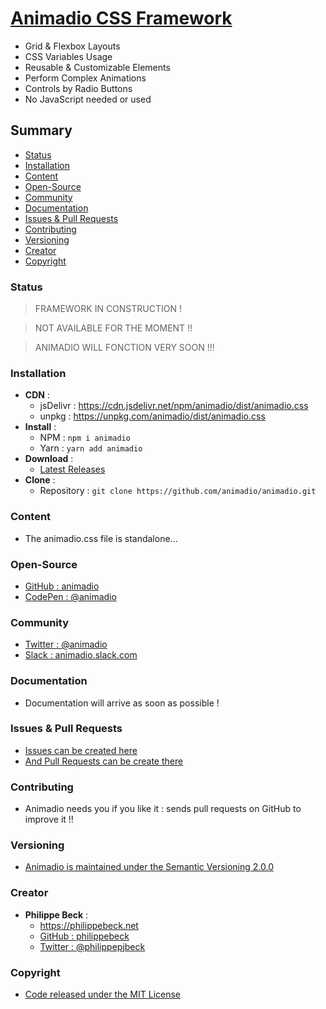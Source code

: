 # [Animadio CSS Framework](https://animadio.org)

- Grid & Flexbox Layouts
- CSS Variables Usage
- Reusable & Customizable Elements
- Perform Complex Animations
- Controls by Radio Buttons
- No JavaScript needed or used

## Summary

- [Status](#status)
- [Installation](#installation)
- [Content](#content)
- [Open-Source](#open-source)
- [Community](#community)
- [Documentation](#documentation)
- [Issues & Pull Requests](#issues-&-pull-requests)
- [Contributing](#contributing)
- [Versioning](#versioning)
- [Creator](#creator)
- [Copyright](#copyright)

### Status

> FRAMEWORK IN CONSTRUCTION !

> NOT AVAILABLE FOR THE MOMENT !!

> ANIMADIO WILL FONCTION VERY SOON !!!

### Installation

- **CDN** : 
  - jsDelivr : https://cdn.jsdelivr.net/npm/animadio/dist/animadio.css
  - unpkg : https://unpkg.com/animadio/dist/animadio.css
- **Install** :
  - NPM : `npm i animadio`
  - Yarn : `yarn add animadio`
- **Download** :
  - [Latest Releases](https://github.com/animadio/animadio/releases)
- **Clone** :
  - Repository : `git clone https://github.com/animadio/animadio.git`
  
### Content

- The animadio.css file is standalone...

### Open-Source

- [GitHub : animadio](https://github.com/animadio)
- [CodePen : @animadio](https://codepen.io/animadio)

### Community

- [Twitter : @animadio](https://twitter.com/animadio)
- [Slack : animadio.slack.com](https://join.slack.com/t/animadio/shared_invite/enQtNTY1NTc5NzgyNDA3LTI2YWIxM2ZkMGM5ODBkNjNjZmI5ZGVlNTM1ZWEwMWI5ZDJjNzViYjNmNWE2MjllMTc3MDhlMzYzZDYzNTkxNjU)

### Documentation

- Documentation will arrive as soon as possible !

### Issues & Pull Requests

- [Issues can be created here](https://github.com/animadio/animadio/issues)
- [And Pull Requests can be create there](https://github.com/animadio/animadio/pulls)

### Contributing

- Animadio needs you if you like it : sends pull requests on GitHub to improve it !!

### Versioning

- [Animadio is maintained under the Semantic Versioning 2.0.0](https://semver.org)

### Creator

- **Philippe Beck** :
  - https://philippebeck.net
  - [GitHub : philippebeck](https://github.com/philippebeck)
  - [Twitter : @philippepjbeck](https://twitter.com/philippepjbeck)

### Copyright

- [Code released under the MIT License](https://github.com/animadio/animadio/blob/master/LICENSE)
  